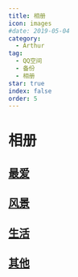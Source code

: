 ```yaml
---
title: 相册
icon: images
#date: 2019-05-04
category:
  - Arthur
tag:
  - QQ空间
  - 备份
  - 相册
star: true
index: false
order: 5
---
```

# 相册
## [最爱](/Arthur/Qzone/相册/最爱)

## [风景](/Arthur/Qzone/相册/风景)

## [生活](/Arthur/Qzone/相册/生活)

## [其他](/Arthur/Qzone/相册/其他)
